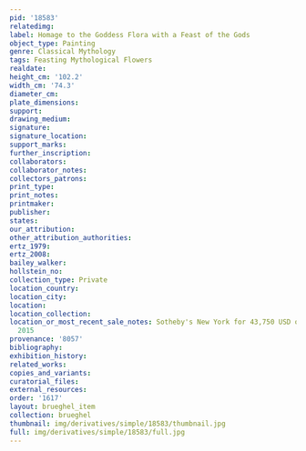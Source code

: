 ```yaml
---
pid: '18583'
relatedimg: 
label: Homage to the Goddess Flora with a Feast of the Gods
object_type: Painting
genre: Classical Mythology
tags: Feasting Mythological Flowers
realdate: 
height_cm: '102.2'
width_cm: '74.3'
diameter_cm: 
plate_dimensions: 
support: 
drawing_medium: 
signature: 
signature_location: 
support_marks: 
further_inscription: 
collaborators: 
collaborator_notes: 
collectors_patrons: 
print_type: 
print_notes: 
printmaker: 
publisher: 
states: 
our_attribution: 
other_attribution_authorities: 
ertz_1979: 
ertz_2008: 
bailey_walker: 
hollstein_no: 
collection_type: Private
location_country: 
location_city: 
location: 
location_collection: 
location_or_most_recent_sale_notes: Sotheby's New York for 43,750 USD on June 4th,
  2015
provenance: '8057'
bibliography: 
exhibition_history: 
related_works: 
copies_and_variants: 
curatorial_files: 
external_resources: 
order: '1617'
layout: brueghel_item
collection: brueghel
thumbnail: img/derivatives/simple/18583/thumbnail.jpg
full: img/derivatives/simple/18583/full.jpg
---
```

